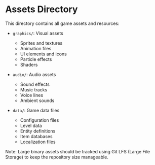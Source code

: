 # Assets Directory

This directory contains all game assets and resources:

- `graphics/`: Visual assets

  - Sprites and textures
  - Animation files
  - UI elements and icons
  - Particle effects
  - Shaders

- `audio/`: Audio assets

  - Sound effects
  - Music tracks
  - Voice lines
  - Ambient sounds

- `data/`: Game data files
  - Configuration files
  - Level data
  - Entity definitions
  - Item databases
  - Localization files

Note: Large binary assets should be tracked using Git LFS (Large File Storage) to keep the repository size manageable.
